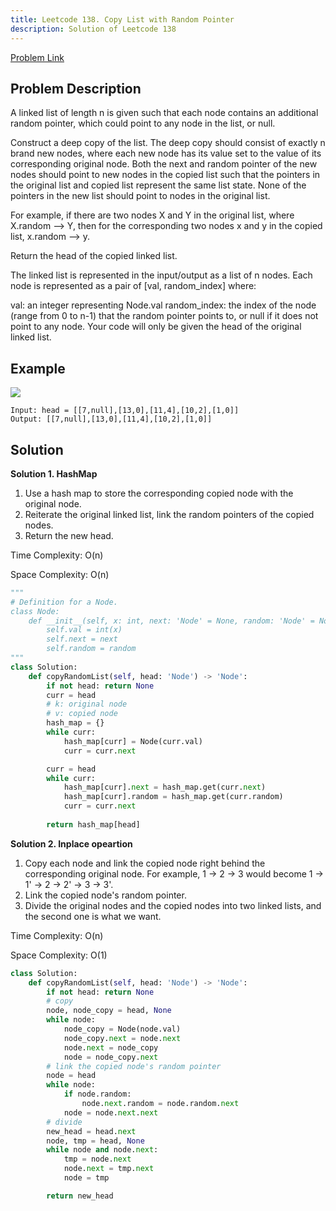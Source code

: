 ```yaml
---
title: Leetcode 138. Copy List with Random Pointer
description: Solution of Leetcode 138
---
```


[Problem Link](https://leetcode.com/problems/copy-list-with-random-pointer/)


## Problem Description

A linked list of length n is given such that each node contains an additional random pointer, which could point to any node in the list, or null.

Construct a deep copy of the list. The deep copy should consist of exactly n brand new nodes, where each new node has its value set to the value of its corresponding original node. Both the next and random pointer of the new nodes should point to new nodes in the copied list such that the pointers in the original list and copied list represent the same list state. None of the pointers in the new list should point to nodes in the original list.

For example, if there are two nodes X and Y in the original list, where X.random --> Y, then for the corresponding two nodes x and y in the copied list, x.random --> y.

Return the head of the copied linked list.

The linked list is represented in the input/output as a list of n nodes. Each node is represented as a pair of [val, random_index] where:

val: an integer representing Node.val
random_index: the index of the node (range from 0 to n-1) that the random pointer points to, or null if it does not point to any node.
Your code will only be given the head of the original linked list.

## Example

![](/images/leetcode/138.png)

```text
Input: head = [[7,null],[13,0],[11,4],[10,2],[1,0]]
Output: [[7,null],[13,0],[11,4],[10,2],[1,0]]
```

## Solution

**Solution 1. HashMap**

1. Use a hash map to store the corresponding copied node with the original node.
2. Reiterate the original linked list, link the random pointers of the copied nodes.
3. Return the new head.

Time Complexity: O(n)

Space Complexity: O(n)

```python
"""
# Definition for a Node.
class Node:
    def __init__(self, x: int, next: 'Node' = None, random: 'Node' = None):
        self.val = int(x)
        self.next = next
        self.random = random
"""
class Solution:
    def copyRandomList(self, head: 'Node') -> 'Node':
        if not head: return None
        curr = head
        # k: original node
        # v: copied node
        hash_map = {}
        while curr:
            hash_map[curr] = Node(curr.val)
            curr = curr.next

        curr = head
        while curr:
            hash_map[curr].next = hash_map.get(curr.next)
            hash_map[curr].random = hash_map.get(curr.random)
            curr = curr.next
        
        return hash_map[head]
```

**Solution 2. Inplace opeartion**

1. Copy each node and link the copied node right behind the corresponding original node. For example, 1 → 2 → 3 would become 1 → 1' → 2 → 2' → 3 → 3'.
2. Link the copied node's random pointer.
3. Divide the original nodes and the copied nodes into two linked lists, and the second one is what we want.

Time Complexity: O(n)

Space Complexity: O(1)


```python
class Solution:
    def copyRandomList(self, head: 'Node') -> 'Node':
        if not head: return None
        # copy 
        node, node_copy = head, None
        while node:
            node_copy = Node(node.val)
            node_copy.next = node.next
            node.next = node_copy
            node = node_copy.next
        # link the copied node's random pointer
        node = head
        while node:
            if node.random:
                node.next.random = node.random.next
            node = node.next.next
        # divide
        new_head = head.next
        node, tmp = head, None
        while node and node.next:
            tmp = node.next
            node.next = tmp.next
            node = tmp

        return new_head
```